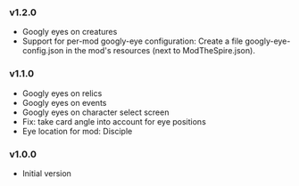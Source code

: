 ### v1.2.0
* Googly eyes on creatures
* Support for per-mod googly-eye configuration:
  Create a file googly-eye-config.json in the mod's resources (next to ModTheSpire.json).

### v1.1.0
* Googly eyes on relics
* Googly eyes on events
* Googly eyes on character select screen
* Fix: take card angle into account for eye positions
* Eye location for mod: Disciple

### v1.0.0
* Initial version
